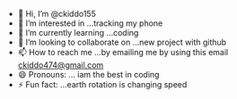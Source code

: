 - 👋 Hi, I’m @ckiddo155
- 👀 I’m interested in ...tracking my phone
- 🌱 I’m currently learning ...coding
- 💞️ I’m looking to collaborate on ...new project with github
- 📫 How to reach me ...by emailing me by using this email ckiddo474@gmail.com
- 😄 Pronouns: ... iam the best in coding
- ⚡ Fun fact: ...earth rotation is changing speed

<!---
ckiddo155/ckiddo155 is a ✨ special ✨ repository because its `README.md` (this file) appears on your GitHub profile.
You can click the Preview link to take a look at your changes.
--->
